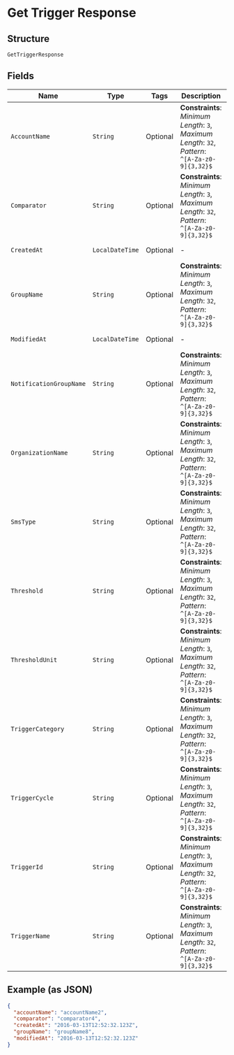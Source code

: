 
# Get Trigger Response

## Structure

`GetTriggerResponse`

## Fields

| Name | Type | Tags | Description | Getter | Setter |
|  --- | --- | --- | --- | --- | --- |
| `AccountName` | `String` | Optional | **Constraints**: *Minimum Length*: `3`, *Maximum Length*: `32`, *Pattern*: `^[A-Za-z0-9]{3,32}$` | String getAccountName() | setAccountName(String accountName) |
| `Comparator` | `String` | Optional | **Constraints**: *Minimum Length*: `3`, *Maximum Length*: `32`, *Pattern*: `^[A-Za-z0-9]{3,32}$` | String getComparator() | setComparator(String comparator) |
| `CreatedAt` | `LocalDateTime` | Optional | - | LocalDateTime getCreatedAt() | setCreatedAt(LocalDateTime createdAt) |
| `GroupName` | `String` | Optional | **Constraints**: *Minimum Length*: `3`, *Maximum Length*: `32`, *Pattern*: `^[A-Za-z0-9]{3,32}$` | String getGroupName() | setGroupName(String groupName) |
| `ModifiedAt` | `LocalDateTime` | Optional | - | LocalDateTime getModifiedAt() | setModifiedAt(LocalDateTime modifiedAt) |
| `NotificationGroupName` | `String` | Optional | **Constraints**: *Minimum Length*: `3`, *Maximum Length*: `32`, *Pattern*: `^[A-Za-z0-9]{3,32}$` | String getNotificationGroupName() | setNotificationGroupName(String notificationGroupName) |
| `OrganizationName` | `String` | Optional | **Constraints**: *Minimum Length*: `3`, *Maximum Length*: `32`, *Pattern*: `^[A-Za-z0-9]{3,32}$` | String getOrganizationName() | setOrganizationName(String organizationName) |
| `SmsType` | `String` | Optional | **Constraints**: *Minimum Length*: `3`, *Maximum Length*: `32`, *Pattern*: `^[A-Za-z0-9]{3,32}$` | String getSmsType() | setSmsType(String smsType) |
| `Threshold` | `String` | Optional | **Constraints**: *Minimum Length*: `3`, *Maximum Length*: `32`, *Pattern*: `^[A-Za-z0-9]{3,32}$` | String getThreshold() | setThreshold(String threshold) |
| `ThresholdUnit` | `String` | Optional | **Constraints**: *Minimum Length*: `3`, *Maximum Length*: `32`, *Pattern*: `^[A-Za-z0-9]{3,32}$` | String getThresholdUnit() | setThresholdUnit(String thresholdUnit) |
| `TriggerCategory` | `String` | Optional | **Constraints**: *Minimum Length*: `3`, *Maximum Length*: `32`, *Pattern*: `^[A-Za-z0-9]{3,32}$` | String getTriggerCategory() | setTriggerCategory(String triggerCategory) |
| `TriggerCycle` | `String` | Optional | **Constraints**: *Minimum Length*: `3`, *Maximum Length*: `32`, *Pattern*: `^[A-Za-z0-9]{3,32}$` | String getTriggerCycle() | setTriggerCycle(String triggerCycle) |
| `TriggerId` | `String` | Optional | **Constraints**: *Minimum Length*: `3`, *Maximum Length*: `32`, *Pattern*: `^[A-Za-z0-9]{3,32}$` | String getTriggerId() | setTriggerId(String triggerId) |
| `TriggerName` | `String` | Optional | **Constraints**: *Minimum Length*: `3`, *Maximum Length*: `32`, *Pattern*: `^[A-Za-z0-9]{3,32}$` | String getTriggerName() | setTriggerName(String triggerName) |

## Example (as JSON)

```json
{
  "accountName": "accountName2",
  "comparator": "comparator4",
  "createdAt": "2016-03-13T12:52:32.123Z",
  "groupName": "groupName8",
  "modifiedAt": "2016-03-13T12:52:32.123Z"
}
```

